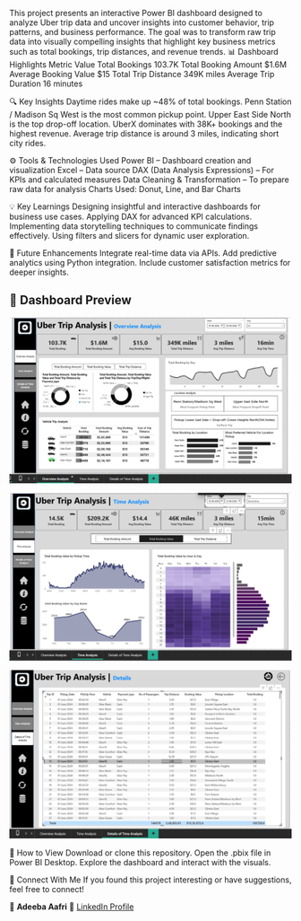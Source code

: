 This project presents an interactive Power BI dashboard designed to analyze Uber trip data and uncover insights into customer behavior, trip patterns, and business performance.
The goal was to transform raw trip data into visually compelling insights that highlight key business metrics such as total bookings, trip distances, and revenue trends.
📊 Dashboard Highlights
Metric	               Value
Total Bookings	       103.7K
Total Booking Amount	 $1.6M
Average Booking Value	 $15
Total Trip Distance	   349K miles
Average Trip Duration	 16 minutes

🔍 Key Insights
Daytime rides make up ~48% of total bookings.
Penn Station / Madison Sq West is the most common pickup point.
Upper East Side North is the top drop-off location.
UberX dominates with 38K+ bookings and the highest revenue.
Average trip distance is around 3 miles, indicating short city rides.

⚙️ Tools & Technologies Used
Power BI – Dashboard creation and visualization
Excel – Data source
DAX (Data Analysis Expressions) – For KPIs and calculated measures
Data Cleaning & Transformation – To prepare raw data for analysis
Charts Used: Donut, Line, and Bar Charts

💡 Key Learnings
Designing insightful and interactive dashboards for business use cases.
Applying DAX for advanced KPI calculations.
Implementing data storytelling techniques to communicate findings effectively.
Using filters and slicers for dynamic user exploration.

🔮 Future Enhancements
Integrate real-time data via APIs.
Add predictive analytics using Python integration.
Include customer satisfaction metrics for deeper insights.

## 📸 Dashboard Preview
<p align="center">
  <img src="https://github.com/AdeebaAafri/UberDataAnalysis/blob/main/project_ss/Screenshot%202025-10-19%20120201.png?raw=true" width="800" />
</p>

<p align="center">
  <img src="https://github.com/AdeebaAafri/UberDataAnalysis/blob/main/project_ss/Screenshot%202025-10-19%20120318.png?raw=true" width="800" />
</p>

<p align="center">
  <img src="https://github.com/AdeebaAafri/UberDataAnalysis/blob/main/project_ss/Screenshot%202025-10-19%20120442.png?raw=true" width="800" />
</p>


📁 How to View
Download or clone this repository.
Open the .pbix file in Power BI Desktop.
Explore the dashboard and interact with the visuals.


🤝 Connect With Me
If you found this project interesting or have suggestions, feel free to connect!

👤 **Adeeba Aafri**
🔗 [LinkedIn Profile](https://www.linkedin.com/in/adeeba-aafri-867281300)

